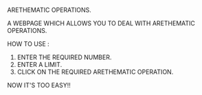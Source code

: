ARETHEMATIC OPERATIONS.

A WEBPAGE WHICH ALLOWS YOU TO DEAL WITH ARETHEMATIC OPERATIONS. 


HOW TO USE :

1. ENTER THE REQUIRED NUMBER.
2. ENTER A LIMIT.
3. CLICK ON THE REQUIRED ARETHEMATIC OPERATION.


NOW IT'S TOO EASY!!